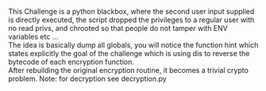This Challenge is a python blackbox, where the second user input supplied is directly executed, the script dropped the privileges to a regular user with no read privs, and chrooted so that people do not tamper with ENV variables etc ...  
The idea is basically dump all globals, you will notice the function hint which states explicitly the goal of the challenge which is using dis to reverse the bytecode of each encryption function.   
After rebuilding the original encryption routine, it becomes a trivial crypto problem.
Note: for decryption see decryption.py
